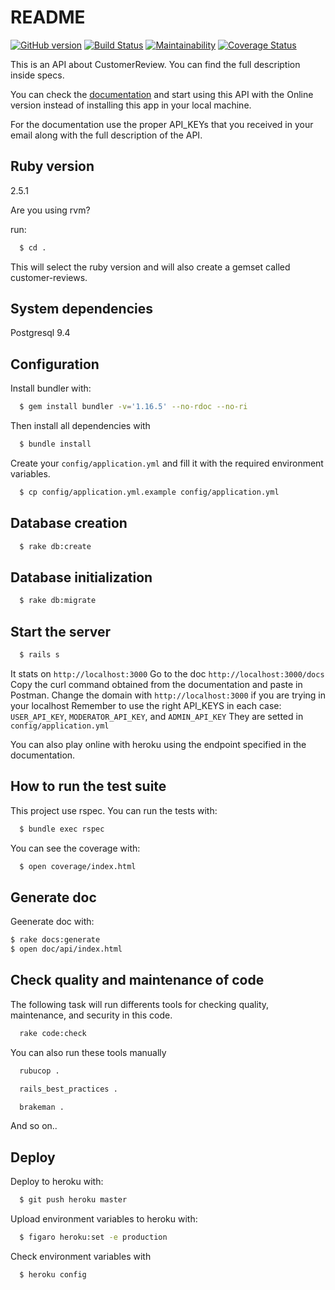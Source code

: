 # README

[![GitHub version](https://badge.fury.io/gh/EmanuelCadems%2Fcustomer-reviews.svg)](https://badge.fury.io/gh/EmanuelCadems%2Fcustomer-reviews)
[![Build Status](https://travis-ci.com/EmanuelCadems/customer-reviews.svg?branch=master)](https://travis-ci.com/EmanuelCadems/customer-reviews)
[![Maintainability](https://api.codeclimate.com/v1/badges/7489ae08985b69937a91/maintainability)](https://codeclimate.com/github/EmanuelCadems/customer-reviews/maintainability)
[![Coverage Status](https://coveralls.io/repos/github/EmanuelCadems/customer-reviews/badge.svg?branch=master)](https://coveralls.io/github/EmanuelCadems/customer-reviews?branch=master)

This is an API about CustomerReview. You can find the full description inside specs.

You can check the [documentation](https://stark-mesa-90873.herokuapp.com/docs/) and start using this API with the Online version instead of installing this app in your local machine.


For the documentation use the proper API_KEYs that you received in your email along with the full description of the API.


## Ruby version


2.5.1

Are you using rvm?

run:
```bash
  $ cd .
```
This will select the ruby version and will also create a gemset called customer-reviews.

## System dependencies
  Postgresql 9.4

## Configuration


Install bundler with:
```bash
  $ gem install bundler -v='1.16.5' --no-rdoc --no-ri
```
Then install all dependencies with
```bash
  $ bundle install
```

Create your `config/application.yml` and fill it with the required environment variables.
```bash
  $ cp config/application.yml.example config/application.yml
```

## Database creation
```bash
  $ rake db:create
```

## Database initialization
```bash
  $ rake db:migrate
```

## Start the server
```bash
  $ rails s
```
It stats on `http://localhost:3000`
Go to the doc `http://localhost:3000/docs`
Copy the curl command obtained from the documentation and paste in Postman.
Change the domain with `http://localhost:3000` if you are trying in your localhost
Remember to use the right API_KEYS in each case: `USER_API_KEY`, `MODERATOR_API_KEY`, and `ADMIN_API_KEY`
They are setted in `config/application.yml`

You can also play online with heroku using the endpoint specified in the documentation.

## How to run the test suite
This project use rspec. You can run the tests with:
```bash
  $ bundle exec rspec
```
You can see the coverage with:
```bash
  $ open coverage/index.html
```


## Generate doc

Geenerate doc with:

```bash
$ rake docs:generate
$ open doc/api/index.html
```

## Check quality and maintenance of code


The following task will run differents tools for checking quality, maintenance, and security in this code.


```sh
  rake code:check
```


You can also run these tools manually


```sh
  rubucop .
```


```sh
  rails_best_practices .
```


```sh
  brakeman .
```


And so on..


## Deploy

Deploy to heroku with:

```bash
  $ git push heroku master
```

Upload environment variables to heroku with:

```bash
  $ figaro heroku:set -e production
```

Check environment variables with

```bash
  $ heroku config
```


